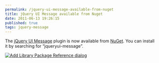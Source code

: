 ```yaml
---
permalink: /jquery-ui-message-available-from-nuget
title: jQuery UI Message available from Nuget
date: 2011-06-13 19:26:15
published: true
tags: jquery-message
---
```



The [jQuery UI Message](http://code.google.com/p/jquery-message/) plugin is now available from [NuGet](http://nuget.org/List/Packages/jQueryUI-Message). You can install it by searching for “jqueryui-message”.

[![Add Library Package Reference dialog](http://res.cloudinary.com/jrummell/image/upload/h_169,w_300/v1437489328/add-library-package-reference_hap1zu.png "Add Library Package Reference dialog")](http://res.cloudinary.com/jrummell/image/upload/v1437489328/add-library-package-reference_hap1zu.png)


